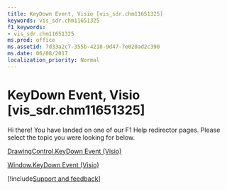 ```yaml
---
title: KeyDown Event, Visio [vis_sdr.chm11651325]
keywords: vis_sdr.chm11651325
f1_keywords:
- vis_sdr.chm11651325
ms.prod: office
ms.assetid: 7d33a2c7-355b-4218-9d47-7e020ad2c390
ms.date: 06/08/2017
localization_priority: Normal
---
```



# KeyDown Event, Visio [vis_sdr.chm11651325]

Hi there! You have landed on one of our F1 Help redirector pages. Please select the topic you were looking for below.

[DrawingControl.KeyDown Event (Visio)](https://msdn.microsoft.com/library/bb0e7b16-d96d-b5cf-cf9d-404c0bd57104%28Office.15%29.aspx)

[Window.KeyDown Event (Visio)](https://msdn.microsoft.com/library/70f7d929-5907-e125-1a7f-b68046c6b9dd%28Office.15%29.aspx)

[!include[Support and feedback](~/includes/feedback-boilerplate.md)]